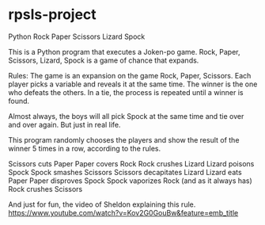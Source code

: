 # rpsls-project
Python Rock Paper Scissors Lizard Spock

This is a Python program that executes a Joken-po game.
Rock, Paper, Scissors, Lizard, Spock is a game of chance that expands. 

Rules:
The game is an expansion on the game Rock, Paper, Scissors. Each player picks a variable and reveals it at the same time. The winner is the one who defeats the others. In a tie, the process is repeated until a winner is found.

Almost always, the boys will all pick Spock at the same time and tie over and over again.
But just in real life. 

This program randomly chooses the players and show the result of the winner 5 times in a row, according to the rules.  

Scissors cuts Paper
Paper covers Rock
Rock crushes Lizard
Lizard poisons Spock
Spock smashes Scissors
Scissors decapitates Lizard
Lizard eats Paper
Paper disproves Spock
Spock vaporizes Rock
(and as it always has) Rock crushes Scissors


And just for fun, the video of Sheldon explaining this rule. 
https://www.youtube.com/watch?v=Kov2G0GouBw&feature=emb_title
